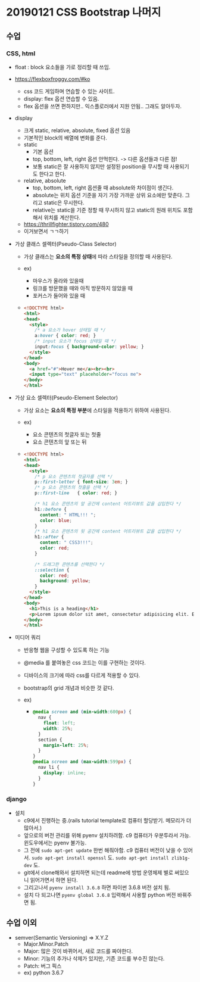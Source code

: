 # 20190121 CSS Bootstrap 나머지

## 수업

### CSS, html

- float : block 요소들을 가로 정리할 때 쓰임.

- https://flexboxfroggy.com/#ko

  - css 코드 게임하며 연습할 수 있는 사이트.
  - display: flex 옵션 연습할 수 있음.
  - flex 옵션을 쓰면 편하지만.. 익스플로러에서 지원 안됨.. 그래도 알아두자.

- display
  - 크게 static, relative, absolute, fixed 옵션 있음
  - 기본적인 block의 배열에 변화를 준다.
  - static
    - 기본 옵션
    - top, bottom, left, right 옵션 안먹힌다. -> 다른 옵션들과 다른 점!
    - 보통 static은 잘 사용하지 않지만 설정된 position을 무시할 때 사용되기도 한다고 한다.
  - relative, absolute
    - top, bottom, left, right 옵션줄 때 absolute와 차이점이 생긴다.
    - absolute는 위치 옵션 기준을 자기 가장 가까운 상위 요소에만 맞춘다. 그리고 static은 무시한다.
    - relative는 static을 기준 정할 때 무시하지 않고 static의 원래 위치도 포함해서 위치를 계산한다.
  - https://thrillfighter.tistory.com/480
  - 이거보면서 ㄱㄱ하기

- 가상 클래스 셀렉터(Pseudo-Class Selector)

  - 가상 클래스는 **요소의 특정 상태**에 따라 스타일을 정의할 때 사용된다.

  - ex)

    - 마우스가 올라와 있을때
    - 링크를 방문했을 때와 아직 방문하지 않았을 때
    - 포커스가 들어와 있을 때

  - ```html
    <!DOCTYPE html>
    <html>
    <head>
      <style>
        /* a 요소가 hover 상태일 때 */
        a:hover { color: red; }
        /* input 요소가 focus 상태일 때 */
        input:focus { background-color: yellow; }
      </style>
    </head>
    <body>
      <a href="#">Hover me</a><br><br>
      <input type="text" placeholder="focus me">
    </body>
    </html>
    ```

- 가상 요소 셀렉터(Pseudo-Element Selector)

  - 가상 요소는 **요소의 특정 부분**에 스타일을 적용하기 위하여 사용된다.

  - ex)

    - 요소 콘텐츠의 첫글자 또는 첫줄
    - 요소 콘텐츠의 앞 또는 뒤

  - ```html
    <!DOCTYPE html>
    <html>
    <head>
      <style>
        /* p 요소 콘텐츠의 첫글자를 선택 */
        p::first-letter { font-size: 3em; }
        /* p 요소 콘텐츠의 첫줄을 선택 */
        p::first-line   { color: red; }
    
        /* h1 요소 콘텐츠의 앞 공간에 content 어트리뷰트 값을 삽입한다 */
        h1::before {
          content: " HTML!!! ";
          color: blue;
        }
        /* h1 요소 콘텐츠의 뒷 공간에 content 어트리뷰트 값을 삽입한다 */
        h1::after {
          content: " CSS3!!!";
          color: red;
        }
    
        /* 드래그한 콘텐츠를 선택한다 */
        ::selection {
          color: red;
          background: yellow;
        }
      </style>
    </head>
    <body>
      <h1>This is a heading</h1>
      <p>Lorem ipsum dolor sit amet, consectetur adipisicing elit. Explicabo illum sunt distinctio sed, tempore, repellat rerum et ea laborum voluptatum! Quisquam error fugiat debitis maiores officiis, tenetur ullam amet in!</p>
    </body>
    </html>
    ```


- 미디어 쿼리

  - 반응형 웹을 구성할 수 있도록 하는 기능

  - @media 를 붙여놓은 css 코드는 이를 구현하는 것이다.

  - 디바이스의 크기에 따라 css를 다르게 적용할 수 있다.

  - bootstrap의 grid 개념과 비슷한 것 같다.

  - ex)

    - ```css
      @media screen and (min-width:600px) {
        nav {
          float: left;
          width: 25%;
        }
        section {
          margin-left: 25%;
        }
      }
      @media screen and (max-width:599px) {
        nav li {
          display: inline;
        }
      }
      ```



### django

- 설치
  - c9에서 진행하는 중.(rails tutorial template로 컴퓨터 할당받기. 메모리가 더 많아서.)
  - 앞으로의 버전 관리를 위해 pyenv 설치하려함. c9 컴퓨터가 우분투라서 가능. 윈도우에서는 pyenv 불가능.
  - 그 전에 `sudo apt-get update` 한번 해줘야함. c9 컴퓨터 버전이 낮을 수 있어서. `sudo apt-get install openssl` 도. `sudo apt-get install zlib1g-dev` 도.
  - git에서 clone해와서 설치하면 되는데 readme에 방법 운영체제 별로 써있으니 읽어가면서 하면 된다.
  - 그리고나서 `pyenv install 3.6.8` 하면 파이썬 3.6.8 버전 설치 됨.
  - 설치 다 되고나면 `pyenv global 3.6.8` 입력해서 사용할 python 버전 바꿔주면 됨.







## 수업 이외

- semver(Semantic Versioning) => X.Y.Z
  - Major.Minor.Patch
  - Major: 많은 것이 바뀌어서, 새로 코드를 짜야한다.
  - Minor: 기능의 추가나 삭제가 있지만, 기존 코드를 부수진 않는다.
  - Patch: 버그 픽스
  - ex) python 3.6.7